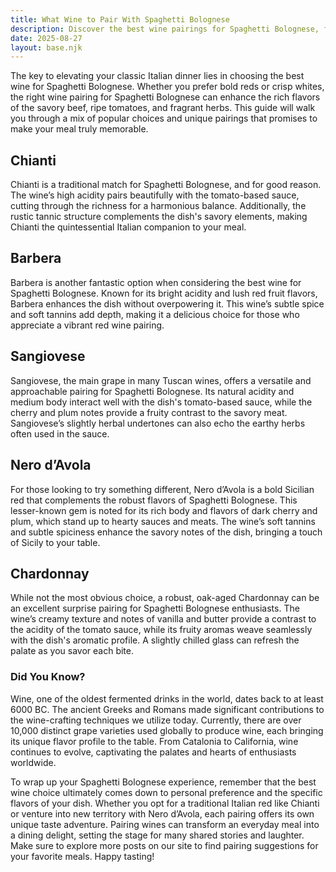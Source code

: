 ```yaml
---
title: What Wine to Pair With Spaghetti Bolognese
description: Discover the best wine pairings for Spaghetti Bolognese, from bold reds to crisp whites.
date: 2025-08-27
layout: base.njk
---
```


The key to elevating your classic Italian dinner lies in choosing the best wine for Spaghetti Bolognese. Whether you prefer bold reds or crisp whites, the right wine pairing for Spaghetti Bolognese can enhance the rich flavors of the savory beef, ripe tomatoes, and fragrant herbs. This guide will walk you through a mix of popular choices and unique pairings that promises to make your meal truly memorable.

## Chianti

Chianti is a traditional match for Spaghetti Bolognese, and for good reason. The wine’s high acidity pairs beautifully with the tomato-based sauce, cutting through the richness for a harmonious balance. Additionally, the rustic tannic structure complements the dish's savory elements, making Chianti the quintessential Italian companion to your meal.

## Barbera

Barbera is another fantastic option when considering the best wine for Spaghetti Bolognese. Known for its bright acidity and lush red fruit flavors, Barbera enhances the dish without overpowering it. This wine’s subtle spice and soft tannins add depth, making it a delicious choice for those who appreciate a vibrant red wine pairing.

## Sangiovese

Sangiovese, the main grape in many Tuscan wines, offers a versatile and approachable pairing for Spaghetti Bolognese. Its natural acidity and medium body interact well with the dish's tomato-based sauce, while the cherry and plum notes provide a fruity contrast to the savory meat. Sangiovese’s slightly herbal undertones can also echo the earthy herbs often used in the sauce.

## Nero d’Avola

For those looking to try something different, Nero d’Avola is a bold Sicilian red that complements the robust flavors of Spaghetti Bolognese. This lesser-known gem is noted for its rich body and flavors of dark cherry and plum, which stand up to hearty sauces and meats. The wine’s soft tannins and subtle spiciness enhance the savory notes of the dish, bringing a touch of Sicily to your table.

## Chardonnay

While not the most obvious choice, a robust, oak-aged Chardonnay can be an excellent surprise pairing for Spaghetti Bolognese enthusiasts. The wine’s creamy texture and notes of vanilla and butter provide a contrast to the acidity of the tomato sauce, while its fruity aromas weave seamlessly with the dish's aromatic profile. A slightly chilled glass can refresh the palate as you savor each bite.

### Did You Know?

Wine, one of the oldest fermented drinks in the world, dates back to at least 6000 BC. The ancient Greeks and Romans made significant contributions to the wine-crafting techniques we utilize today. Currently, there are over 10,000 distinct grape varieties used globally to produce wine, each bringing its unique flavor profile to the table. From Catalonia to California, wine continues to evolve, captivating the palates and hearts of enthusiasts worldwide.

To wrap up your Spaghetti Bolognese experience, remember that the best wine choice ultimately comes down to personal preference and the specific flavors of your dish. Whether you opt for a traditional Italian red like Chianti or venture into new territory with Nero d’Avola, each pairing offers its own unique taste adventure. Pairing wines can transform an everyday meal into a dining delight, setting the stage for many shared stories and laughter. Make sure to explore more posts on our site to find pairing suggestions for your favorite meals. Happy tasting!